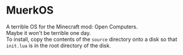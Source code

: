 # MuerkOS
A terrible OS for the Minecraft mod: Open Computers.  
Maybe it won't be terrible one day.  
To install, copy the contents of the `source` directory onto a disk so that `init.lua` is in the root directory of the disk.